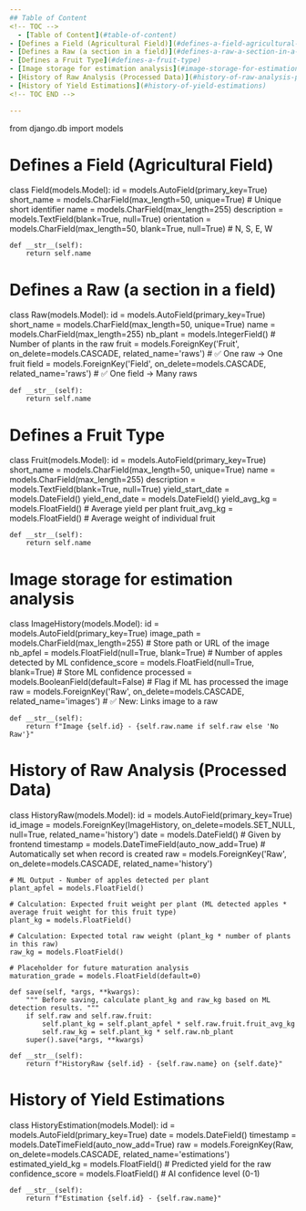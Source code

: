 ```yaml
---
## Table of Content
<!-- TOC -->
  - [Table of Content](#table-of-content)
- [Defines a Field (Agricultural Field)](#defines-a-field-agricultural-field)
- [Defines a Raw (a section in a field)](#defines-a-raw-a-section-in-a-field)
- [Defines a Fruit Type](#defines-a-fruit-type)
- [Image storage for estimation analysis](#image-storage-for-estimation-analysis)
- [History of Raw Analysis (Processed Data)](#history-of-raw-analysis-processed-data)
- [History of Yield Estimations](#history-of-yield-estimations)
<!-- TOC END -->

---
```


from django.db import models

# Defines a Field (Agricultural Field)
class Field(models.Model):
    id = models.AutoField(primary_key=True)
    short_name = models.CharField(max_length=50, unique=True)  # Unique short identifier
    name = models.CharField(max_length=255)
    description = models.TextField(blank=True, null=True)
    orientation = models.CharField(max_length=50, blank=True, null=True)  # N, S, E, W

    def __str__(self):
        return self.name

# Defines a Raw (a section in a field)
class Raw(models.Model):
    id = models.AutoField(primary_key=True)
    short_name = models.CharField(max_length=50, unique=True)
    name = models.CharField(max_length=255)
    nb_plant = models.IntegerField()  # Number of plants in the raw
    fruit = models.ForeignKey('Fruit', on_delete=models.CASCADE, related_name='raws')  # ✅ One raw → One fruit
    field = models.ForeignKey('Field', on_delete=models.CASCADE, related_name='raws')  # ✅ One field → Many raws



    def __str__(self):
        return self.name

# Defines a Fruit Type
class Fruit(models.Model):
    id = models.AutoField(primary_key=True)
    short_name = models.CharField(max_length=50, unique=True)
    name = models.CharField(max_length=255)
    description = models.TextField(blank=True, null=True)
    yield_start_date = models.DateField()
    yield_end_date = models.DateField()
    yield_avg_kg = models.FloatField()  # Average yield per plant
    fruit_avg_kg = models.FloatField()  # Average weight of individual fruit

    def __str__(self):
        return self.name


# Image storage for estimation analysis
class ImageHistory(models.Model):
    id = models.AutoField(primary_key=True)
    image_path = models.CharField(max_length=255)  # Store path or URL of the image
    nb_apfel = models.FloatField(null=True, blank=True)  # Number of apples detected by ML
    confidence_score = models.FloatField(null=True, blank=True)  # Store ML confidence
    processed = models.BooleanField(default=False)  # Flag if ML has processed the image
    raw = models.ForeignKey('Raw', on_delete=models.CASCADE, related_name='images')  # ✅ New: Links image to a raw

    def __str__(self):
        return f"Image {self.id} - {self.raw.name if self.raw else 'No Raw'}"

 



# History of Raw Analysis (Processed Data)
class HistoryRaw(models.Model):
    id = models.AutoField(primary_key=True)
    id_image = models.ForeignKey(ImageHistory, on_delete=models.SET_NULL, null=True, related_name='history') 
    date = models.DateField()  # Given by frontend
    timestamp = models.DateTimeField(auto_now_add=True)  # Automatically set when record is created
    raw = models.ForeignKey('Raw', on_delete=models.CASCADE, related_name='history')

    # ML Output - Number of apples detected per plant
    plant_apfel = models.FloatField()

    # Calculation: Expected fruit weight per plant (ML detected apples * average fruit weight for this fruit type)
    plant_kg = models.FloatField()

    # Calculation: Expected total raw weight (plant_kg * number of plants in this raw)
    raw_kg = models.FloatField()

    # Placeholder for future maturation analysis
    maturation_grade = models.FloatField(default=0)

    def save(self, *args, **kwargs):
        """ Before saving, calculate plant_kg and raw_kg based on ML detection results. """
        if self.raw and self.raw.fruit:
            self.plant_kg = self.plant_apfel * self.raw.fruit.fruit_avg_kg
            self.raw_kg = self.plant_kg * self.raw.nb_plant
        super().save(*args, **kwargs)

    def __str__(self):
        return f"HistoryRaw {self.id} - {self.raw.name} on {self.date}"


# History of Yield Estimations
class HistoryEstimation(models.Model):
    id = models.AutoField(primary_key=True)
    date = models.DateField()
    timestamp = models.DateTimeField(auto_now_add=True)
    raw = models.ForeignKey(Raw, on_delete=models.CASCADE, related_name='estimations')
    estimated_yield_kg = models.FloatField()  # Predicted yield for the raw
    confidence_score = models.FloatField()  # AI confidence level (0-1)

    def __str__(self):
        return f"Estimation {self.id} - {self.raw.name}"

